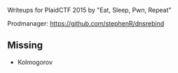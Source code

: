 Writeups for PlaidCTF 2015 by "Eat, Sleep, Pwn, Repeat" 

Prodmanager: https://github.com/stephenR/dnsrebind

## Missing

* Kolmogorov

